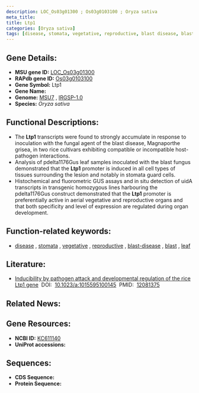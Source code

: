 ```yaml
---
description: LOC_Os03g01300 ; Os03g0103100 ; Oryza sativa
meta_title:
title: Ltp1
categories: [Oryza sativa]
tags: [disease, stomata, vegetative, reproductive, blast disease, blast, leaf]
---
```


## Gene Details:
- **MSU gene ID:** [LOC_Os03g01300](http://rice.uga.edu/cgi-bin/ORF_infopage.cgi?orf=LOC_Os03g01300)  
- **RAPdb gene ID:** [Os03g0103100](https://rapdb.dna.affrc.go.jp/locus/?name=Os03g0103100)  
- **Gene Symbol:** Ltp1
- **Gene Name:**
- **Genome:**  [MSU7](http://rice.uga.edu/)&nbsp;,&nbsp;[IRGSP-1.0](https://rapdb.dna.affrc.go.jp/download/irgsp1.html)
- **Species:** *Oryza sativa*

## Functional Descriptions:
   - The **Ltp1** transcripts were found to strongly accumulate in response to inoculation with the fungal agent of the blast disease, Magnaporthe grisea, in two rice cultivars exhibiting compatible or incompatible host-pathogen interactions.
   - Analysis of pdelta1176Gus leaf samples inoculated with the blast fungus demonstrated that the **Ltp1** promoter is induced in all cell types of tissues surrounding the lesion and notably in stomata guard cells.
   - Histochemical and fluorometric GUS assays and in situ detection of uidA transcripts in transgenic homozygous lines harbouring the pdelta1176Gus construct demonstrated that the **Ltp1** promoter is preferentially active in aerial vegetative and reproductive organs and that both specificity and level of expression are regulated during organ development.

## Function-related keywords:
   - [disease](/tags/disease/)&nbsp;,&nbsp;[stomata](/tags/stomata/)&nbsp;,&nbsp;[vegetative](/tags/vegetative/)&nbsp;,&nbsp;[reproductive](/tags/reproductive/)&nbsp;,&nbsp;[blast-disease](/tags/blast-disease/)&nbsp;,&nbsp;[blast](/tags/blast/)&nbsp;,&nbsp;[leaf](/tags/leaf/)

## Literature:
   - [Inducibility by pathogen attack and developmental regulation of the rice Ltp1 gene](https://www.doi.org/10.1023/a:1015595100145)&nbsp;&nbsp;DOI:&nbsp;&nbsp;[10.1023/a:1015595100145](https://www.doi.org/10.1023/a:1015595100145)&nbsp;&nbsp;PMID:&nbsp;&nbsp;[12081375](https://pubmed.ncbi.nlm.nih.gov/12081375/)

## Related News:

## Gene Resources:
- **NCBI ID:**  [KC611140](http://www.ncbi.nlm.nih.gov/nuccore/KC611140)
- **UniProt accessions:** [](https://www.uniprot.org/uniprotkb//entry)

## Sequences:
- **CDS Sequence:**
- **Protein Sequence:**
